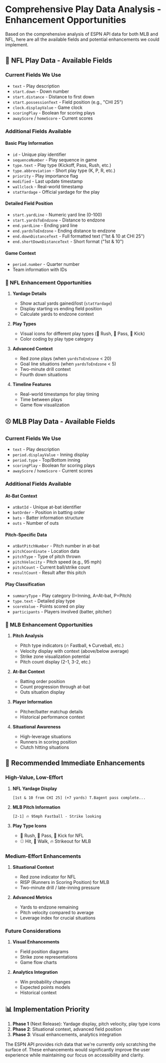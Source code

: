# Comprehensive Play Data Analysis - Enhancement Opportunities

Based on the comprehensive analysis of ESPN API data for both MLB and NFL, here are all the available fields and potential enhancements we could implement.

## 🏈 NFL Play Data - Available Fields

### Current Fields We Use
- `text` - Play description
- `start.down` - Down number
- `start.distance` - Distance to first down
- `start.possessionText` - Field position (e.g., "CHI 25")
- `clock.displayValue` - Game clock
- `scoringPlay` - Boolean for scoring plays
- `awayScore` / `homeScore` - Current scores

### Additional Fields Available

#### Basic Play Information
- `id` - Unique play identifier
- `sequenceNumber` - Play sequence in game
- `type.text` - Play type (Kickoff, Pass, Rush, etc.)
- `type.abbreviation` - Short play type (K, P, R, etc.)
- `priority` - Play importance flag
- `modified` - Last update timestamp
- `wallclock` - Real-world timestamp
- `statYardage` - Official yardage for the play

#### Detailed Field Position
- `start.yardLine` - Numeric yard line (0-100)
- `start.yardsToEndzone` - Distance to endzone
- `end.yardLine` - Ending yard line
- `end.yardsToEndzone` - Ending distance to endzone
- `end.downDistanceText` - Full formatted text ("1st & 10 at CHI 25")
- `end.shortDownDistanceText` - Short format ("1st & 10")

#### Game Context
- `period.number` - Quarter number
- Team information with IDs

### 🎯 NFL Enhancement Opportunities

1. **Yardage Details**
   - Show actual yards gained/lost (`statYardage`)
   - Display starting vs ending field position
   - Calculate yards to endzone context

2. **Play Types**
   - Visual icons for different play types (🏃 Rush, 🎯 Pass, 🦵 Kick)
   - Color coding by play type category

3. **Advanced Context**
   - Red zone plays (when `yardsToEndzone` < 20)
   - Goal line situations (when `yardsToEndzone` < 5)
   - Two-minute drill context
   - Fourth down situations

4. **Timeline Features**
   - Real-world timestamps for play timing
   - Time between plays
   - Game flow visualization

## ⚾ MLB Play Data - Available Fields

### Current Fields We Use
- `text` - Play description
- `period.displayValue` - Inning display
- `period.type` - Top/Bottom inning
- `scoringPlay` - Boolean for scoring plays
- `awayScore` / `homeScore` - Current scores

### Additional Fields Available

#### At-Bat Context
- `atBatId` - Unique at-bat identifier
- `batOrder` - Position in batting order
- `bats` - Batter information structure
- `outs` - Number of outs

#### Pitch-Specific Data
- `atBatPitchNumber` - Pitch number in at-bat
- `pitchCoordinate` - Location data
- `pitchType` - Type of pitch thrown
- `pitchVelocity` - Pitch speed (e.g., 95 mph)
- `pitchCount` - Current ball/strike count
- `resultCount` - Result after this pitch

#### Play Classification
- `summaryType` - Play category (I=Inning, A=At-bat, P=Pitch)
- `type.text` - Detailed play type
- `scoreValue` - Points scored on play
- `participants` - Players involved (batter, pitcher)

### 🎯 MLB Enhancement Opportunities

1. **Pitch Analysis**
   - Pitch type indicators (🔥 Fastball, 🌀 Curveball, etc.)
   - Velocity display with context (above/below average)
   - Strike zone visualization potential
   - Pitch count display (2-1, 3-2, etc.)

2. **At-Bat Context**
   - Batting order position
   - Count progression through at-bat
   - Outs situation display

3. **Player Information**
   - Pitcher/batter matchup details
   - Historical performance context

4. **Situational Awareness**
   - High-leverage situations
   - Runners in scoring position
   - Clutch hitting situations

## 🚀 Recommended Immediate Enhancements

### High-Value, Low-Effort
1. **NFL Yardage Display**
   ```
   [1st & 10 from CHI 25] (+7 yards) T.Bagent pass complete...
   ```

2. **MLB Pitch Information**
   ```
   [2-1] 🔥 95mph Fastball - Strike looking
   ```

3. **Play Type Icons**
   - 🏃 Rush, 🎯 Pass, 🦵 Kick for NFL
   - ⚾ Hit, 🚶 Walk, 🔥 Strikeout for MLB

### Medium-Effort Enhancements
1. **Situational Context**
   - Red zone indicator for NFL
   - RISP (Runners in Scoring Position) for MLB
   - Two-minute drill / late-inning pressure

2. **Advanced Metrics**
   - Yards to endzone remaining
   - Pitch velocity compared to average
   - Leverage index for crucial situations

### Future Considerations
1. **Visual Enhancements**
   - Field position diagrams
   - Strike zone representations
   - Game flow charts

2. **Analytics Integration**
   - Win probability changes
   - Expected points models
   - Historical context

## 📊 Implementation Priority

1. **Phase 1** (Next Release): Yardage display, pitch velocity, play type icons
2. **Phase 2**: Situational context, advanced field position
3. **Phase 3**: Visual enhancements, analytics integration

The ESPN API provides rich data that we're currently only scratching the surface of. These enhancements would significantly improve the user experience while maintaining our focus on accessibility and clarity.
